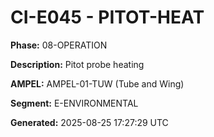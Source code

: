# CI-E045 - PITOT-HEAT

**Phase:** 08-OPERATION

**Description:** Pitot probe heating

**AMPEL:** AMPEL-01-TUW (Tube and Wing)

**Segment:** E-ENVIRONMENTAL

**Generated:** 2025-08-25 17:27:29 UTC
